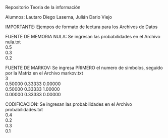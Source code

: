 Repositorio Teoria de la información

Alumnos: Lautaro Diego Laserna, Julián Dario Viejo

IMPORTANTE: Ejempos de formato de lectura para los Archivos de Datos<br>

FUENTE DE MEMORIA NULA: Se ingresan las probabilidades en el Archivo nula.txt<br>
0.5<br>
0.3<br>
0.2<br>

FUENTE DE MARKOV: Se ingresa PRIMERO el numero de simbolos, seguido por la Matriz en el Archivo markov.txt<br>
3<br>
0.50000 0.33333 0.00000<br>
0.50000 0.33333 1.00000<br>
0.00000 0.33333 0.00000<br>

CODIFICACION: Se ingresan las probabilidades en el Archivo probabilidades.txt<br>
0.4<br>
0.2<br>
0.3<br>
0.1<br>